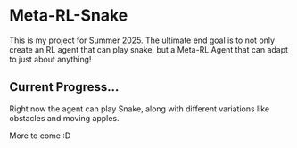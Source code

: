 # Meta-RL-Snake

This is my project for Summer 2025. The ultimate end goal is to not only create an RL agent that can play snake, but a Meta-RL Agent that can adapt to just about anything!

## Current Progress...

Right now the agent can play Snake, along with different variations like obstacles and moving apples.

More to come :D
